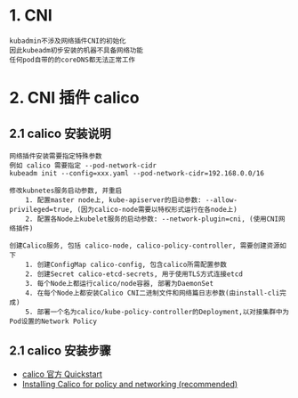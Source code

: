 # 1. CNI
```
kubadmin不涉及网络插件CNI的初始化
因此kubeadm初步安装的机器不具备网络功能
任何pod自带的的coreDNS都无法正常工作
```
# 2. CNI 插件 calico
## 2.1 calico 安装说明
```
网络插件安装需要指定特殊参数
例如 calico 需要指定 --pod-network-cidr
kubeadm init --config=xxx.yaml --pod-network-cidr=192.168.0.0/16
```
```
修改kubnetes服务启动参数, 并重启
	1. 配置master node上, kube-apiserver的启动参数: --allow-privileged=true, (因为calico-node需要以特权形式运行在各node上)
	2. 配置各Node上kubelet服务的启动参数: --network-plugin=cni, (使用CNI网络插件)
```

```
创建Calico服务, 包括 calico-node, calico-policy-controller, 需要创建资源如下
	1. 创建ConfigMap calico-config, 包含calico所需配置参数
	2. 创建Secret calico-etcd-secrets, 用于使用TLS方式连接etcd
	3. 每个Node上都运行calico/node容器, 部署为DaemonSet
	4. 在每个Node上都安装Calico CNI二进制文件和网络篇日志参数(由install-cli完成)
	5. 部署一个名为calico/kube-policy-controller的Deployment,以对接集群中为Pod设置的Network Policy
```

## 2.1 calico 安装步骤
  * [calico 官方 Quickstart](https://docs.projectcalico.org/v3.8/getting-started/kubernetes/)
  * [Installing Calico for policy and networking (recommended)](https://docs.projectcalico.org/v3.8/getting-started/kubernetes/installation/calico)
